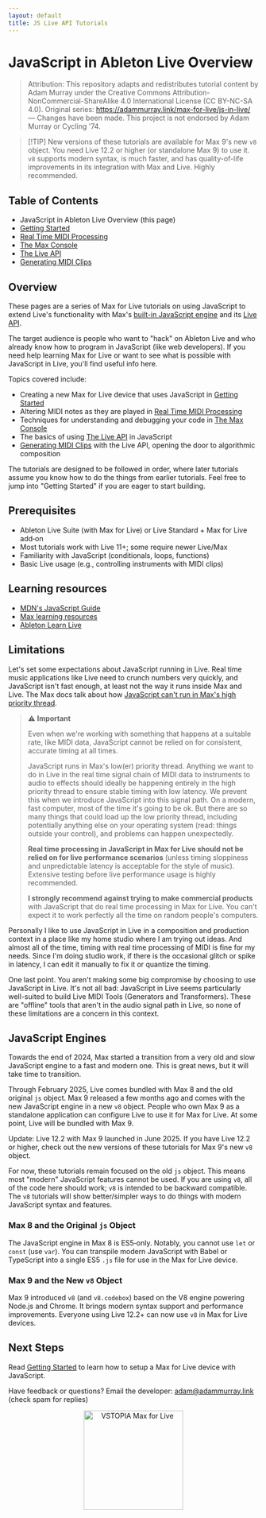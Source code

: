 ```yaml
---
layout: default
title: JS Live API Tutorials
---
```


# JavaScript in Ableton Live Overview

> Attribution: This repository adapts and redistributes tutorial content by Adam Murray under the Creative Commons Attribution-NonCommercial-ShareAlike 4.0 International License (CC BY-NC-SA 4.0). Original series: https://adammurray.link/max-for-live/js-in-live/ — Changes have been made. This project is not endorsed by Adam Murray or Cycling '74.

> <span class="tip-marker">[!TIP]</span> New versions of these tutorials are available for Max 9's new <code class="max9-object">v8</code> object. You need Live 12.2 or higher (or standalone Max 9) to use it. <code class="max9-object">v8</code> supports modern syntax, is much faster, and has quality-of-life improvements in its integration with Max and Live. Highly recommended.

## Table of Contents

- JavaScript in Ableton Live Overview (this page)
- [Getting Started](/JS-Live-API/docs/01-Getting%20Started.html)
- [Real Time MIDI Processing](/JS-Live-API/docs/02-Realtime%20MIDI.html)
- [The Max Console](/JS-Live-API/docs/03-The%20Max%20Console.html)
- [The Live API](/JS-Live-API/docs/04-The%20Live%20API.html)
- [Generating MIDI Clips](/JS-Live-API/docs/05-Generating%20MIDI%20Clips.html)

## Overview

These pages are a series of Max for Live tutorials on using JavaScript to extend Live's functionality with Max's [built-in JavaScript engine](https://docs.cycling74.com/legacy/max8/vignettes/javascriptinmax) and its [Live API](https://docs.cycling74.com/legacy/max8/vignettes/jsliveapi).

The target audience is people who want to "hack" on Ableton Live and who already know how to program in JavaScript (like web developers). If you need help learning Max for Live or want to see what is possible with JavaScript in Live, you'll find useful info here.

Topics covered include:

- Creating a new Max for Live device that uses JavaScript in [Getting Started](/JS-Live-API/docs/01-Getting%20Started.html)
- Altering MIDI notes as they are played in [Real Time MIDI Processing](/JS-Live-API/docs/02-Realtime%20MIDI.html)
- Techniques for understanding and debugging your code in [The Max Console](/JS-Live-API/docs/03-The%20Max%20Console.html)
- The basics of using [The Live API](/JS-Live-API/docs/04-The%20Live%20API.html) in JavaScript
- [Generating MIDI Clips](/JS-Live-API/docs/05-Generating%20MIDI%20Clips.html) with the Live API, opening the door to algorithmic composition

The tutorials are designed to be followed in order, where later tutorials assume you know how to do the things from earlier tutorials. Feel free to jump into "Getting Started" if you are eager to start building.

## Prerequisites

- Ableton Live Suite (with Max for Live) or Live Standard + Max for Live add‑on
- Most tutorials work with Live 11+; some require newer Live/Max
- Familiarity with JavaScript (conditionals, loops, functions)
- Basic Live usage (e.g., controlling instruments with MIDI clips)

## Learning resources

- [MDN's JavaScript Guide](https://developer.mozilla.org/docs/Web/JavaScript/Guide)
- [Max learning resources](https://cycling74.com/learn)
- [Ableton Learn Live](https://www.ableton.com/live/learn-live/)

## Limitations

Let's set some expectations about JavaScript running in Live. Real time music applications like Live need to crunch numbers very quickly, and JavaScript isn't fast enough, at least not the way it runs inside Max and Live. The Max docs talk about how [JavaScript can't run in Max's high priority thread](https://docs.cycling74.com/max8/vignettes/jsliveapi#The_LiveAPI_Object_and_the_Scheduler).

<blockquote class="warning">⚠️ <strong>Important</strong>
<p>Even when we're working with something that happens at a suitable rate, like MIDI data, JavaScript cannot be relied on for consistent, accurate timing at all times.</p>
<p>JavaScript runs in Max's low(er) priority thread. Anything we want to do in Live in the real time signal chain of MIDI data to instruments to audio to effects should ideally be happening entirely in the high priority thread to ensure stable timing with low latency. We prevent this when we introduce JavaScript into this signal path. On a modern, fast computer, most of the time it's going to be ok. But there are so many things that could load up the low priority thread, including potentially anything else on your operating system (read: things outside your control), and problems can happen unexpectedly.</p>
<p><strong>Real time processing in JavaScript in Max for Live should not be relied on for live performance scenarios</strong> (unless timing sloppiness and unpredictable latency is acceptable for the style of music). Extensive testing before live performance usage is highly recommended.</p>
<p><strong>I strongly recommend against trying to make commercial products</strong> with JavaScript that do real time processing in Max for Live. You can't expect it to work perfectly all the time on random people's computers.</p>
</blockquote>

Personally I like to use JavaScript in Live in a composition and production context in a place like my home studio where I am trying out ideas. And almost all of the time, timing with real time processing of MIDI is fine for my needs. Since I'm doing studio work, if there is the occasional glitch or spike in latency, I can edit it manually to fix it or quantize the timing.

One last point. You aren't making some big compromise by choosing to use JavaScript in Live. It's not all bad: JavaScript in Live seems particularly well-suited to build Live MIDI Tools (Generators and Transformers). These are "offline" tools that aren't in the audio signal path in Live, so none of these limitations are a concern in this context.

## JavaScript Engines

Towards the end of 2024, Max started a transition from a very old and slow JavaScript engine to a fast and modern one. This is great news, but it will take time to transition.

Through February 2025, Live comes bundled with Max 8 and the old original <code class="max-object">js</code> object. Max 9 released a few months ago and comes with the new JavaScript engine in a new <code class="max9-object">v8</code> object. People who own Max 9 as a standalone application can configure Live to use it for Max for Live. At some point, Live will be bundled with Max 9.

Update: Live 12.2 with Max 9 launched in June 2025. If you have Live 12.2 or higher, check out the new versions of these tutorials for Max 9's new <code class="max9-object">v8</code> object.

For now, these tutorials remain focused on the old <code class="max-object">js</code> object. This means most "modern" JavaScript features cannot be used. If you are using <code class="max9-object">v8</code>, all of the code here should work; <code class="max9-object">v8</code> is intended to be backward compatible. The <code class="max9-object">v8</code> tutorials will show better/simpler ways to do things with modern JavaScript syntax and features.

### Max 8 and the Original <code class="max-object">js</code> Object

The JavaScript engine in Max 8 is ES5‑only. Notably, you cannot use `let` or `const` (use `var`). You can transpile modern JavaScript with Babel or TypeScript into a single ES5 `.js` file for use in the Max for Live device.

### Max 9 and the New <code class="max9-object">v8</code> Object

Max 9 introduced <code class="max9-object">v8</code> (and <code class="max9-object">v8.codebox</code>) based on the V8 engine powering Node.js and Chrome. It brings modern syntax support and performance improvements. Everyone using Live 12.2+ can now use <code class="max9-object">v8</code> in Max for Live devices.

## Next Steps

Read [Getting Started](/JS-Live-API/docs/01-Getting%20Started.html) to learn how to setup a Max for Live device with JavaScript.

Have feedback or questions? Email the developer: <a href="mailto:adam@adammurray.link">adam@adammurray.link</a> (check spam for replies)

<p align="center">
  <img src="https://vstopia.com/VSTOPIA_MEDIA/VSTOPIA-max-for-live-logo.png" alt="VSTOPIA Max for Live" width="200" />
</p>


